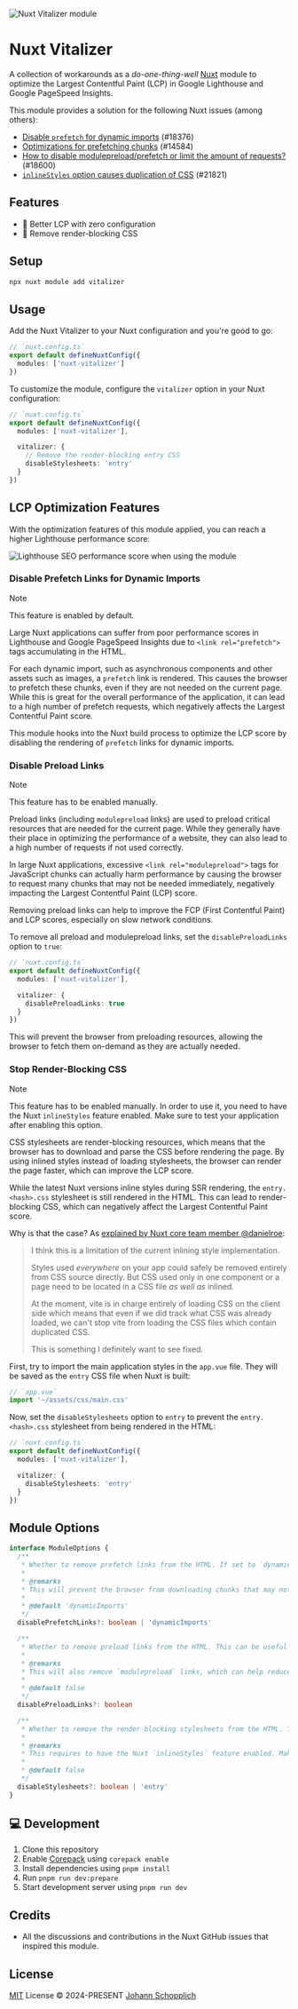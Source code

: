 ![Nuxt Vitalizer module](./.github/og.jpg)

# Nuxt Vitalizer

A collection of workarounds as a _do-one-thing-well_ [Nuxt](https://nuxt.com) module to optimize the Largest Contentful Paint (LCP) in Google Lighthouse and Google PageSpeed Insights.

This module provides a solution for the following Nuxt issues (among others):

- [Disable `prefetch` for dynamic imports](https://github.com/nuxt/nuxt/issues/18376) (#18376)
- [Optimizations for prefetching chunks](https://github.com/nuxt/nuxt/issues/14584) (#14584)
- [How to disable modulepreload/prefetch or limit the amount of requests?](https://github.com/nuxt/nuxt/issues/18600) (#18600)
- [`inlineStyles` option causes duplication of CSS](https://github.com/nuxt/nuxt/issues/21821) (#21821)

## Features

- 🚀 Better LCP with zero configuration
- 🫸 Remove render-blocking CSS

## Setup

```bash
npx nuxt module add vitalizer
```

## Usage

Add the Nuxt Vitalizer to your Nuxt configuration and you're good to go:

```ts
// `nuxt.config.ts`
export default defineNuxtConfig({
  modules: ['nuxt-vitalizer']
})
```

To customize the module, configure the `vitalizer` option in your Nuxt configuration:

```ts
// `nuxt.config.ts`
export default defineNuxtConfig({
  modules: ['nuxt-vitalizer'],

  vitalizer: {
    // Remove the render-blocking entry CSS
    disableStylesheets: 'entry'
  }
})
```

## LCP Optimization Features

With the optimization features of this module applied, you can reach a higher Lighthouse performance score:

![Lighthouse SEO performance score when using the module](./.github/lighthouse-seo-performance.png)

### Disable Prefetch Links for Dynamic Imports

> [!NOTE]
> This feature is enabled by default.

Large Nuxt applications can suffer from poor performance scores in Lighthouse and Google PageSpeed Insights due to `<link rel="prefetch">` tags accumulating in the HTML.

For each dynamic import, such as asynchronous components and other assets such as images, a `prefetch` link is rendered. This causes the browser to prefetch these chunks, even if they are not needed on the current page. While this is great for the overall performance of the application, it can lead to a high number of prefetch requests, which negatively affects the Largest Contentful Paint score.

This module hooks into the Nuxt build process to optimize the LCP score by disabling the rendering of `prefetch` links for dynamic imports.

### Disable Preload Links

> [!NOTE]
> This feature has to be enabled manually.

Preload links (including `modulepreload` links) are used to preload critical resources that are needed for the current page. While they generally have their place in optimizing the performance of a website, they can also lead to a high number of requests if not used correctly.

In large Nuxt applications, excessive `<link rel="modulepreload">` tags for JavaScript chunks can actually harm performance by causing the browser to request many chunks that may not be needed immediately, negatively impacting the Largest Contentful Paint (LCP) score.

Removing preload links can help to improve the FCP (First Contentful Paint) and LCP scores, especially on slow network conditions.

To remove all preload and modulepreload links, set the `disablePreloadLinks` option to `true`:

```ts
// `nuxt.config.ts`
export default defineNuxtConfig({
  modules: ['nuxt-vitalizer'],

  vitalizer: {
    disablePreloadLinks: true
  }
})
```

This will prevent the browser from preloading resources, allowing the browser to fetch them on-demand as they are actually needed.

### Stop Render-Blocking CSS

> [!NOTE]
> This feature has to be enabled manually. In order to use it, you need to have the Nuxt `inlineStyles` feature enabled. Make sure to test your application after enabling this option.

CSS stylesheets are render-blocking resources, which means that the browser has to download and parse the CSS before rendering the page. By using inlined styles instead of loading stylesheets, the browser can render the page faster, which can improve the LCP score.

While the latest Nuxt versions inline styles during SSR rendering, the `entry.<hash>.css` stylesheet is still rendered in the HTML. This can lead to render-blocking CSS, which can negatively affect the Largest Contentful Paint score.

Why is that the case? As [explained by Nuxt core team member @danielroe](https://github.com/nuxt/nuxt/issues/21821#issuecomment-1701613422):

> I think this is a limitation of the current inlining style implementation.
>
> Styles used _everywhere_ on your app could safely be removed entirely from CSS source directly. But CSS used only in one component or a page need to be located in a CSS file _as well as_ inlined.
>
> At the moment, vite is in charge entirely of loading CSS on the client side which means that even if we did track what CSS was already loaded, we can't stop vite from loading the CSS files which contain duplicated CSS.
>
> This is something I definitely want to see fixed.

First, try to import the main application styles in the `app.vue` file. They will be saved as the `entry` CSS file when Nuxt is built:

```ts
// `app.vue`
import '~/assets/css/main.css'
```

Now, set the `disableStylesheets` option to `entry` to prevent the `entry.<hash>.css` stylesheet from being rendered in the HTML:

```ts
// `nuxt.config.ts`
export default defineNuxtConfig({
  modules: ['nuxt-vitalizer'],

  vitalizer: {
    disableStylesheets: 'entry'
  }
})
```

## Module Options

```ts
interface ModuleOptions {
  /**
   * Whether to remove prefetch links from the HTML. If set to `dynamicImports`, only dynamic imports will be removed. To disable all prefetching, such as images, set to `true`.
   *
   * @remarks
   * This will prevent the browser from downloading chunks that may not be needed yet. This can be useful for improving the LCP (Largest Contentful Paint) score.
   *
   * @default 'dynamicImports'
   */
  disablePrefetchLinks?: boolean | 'dynamicImports'

  /**
   * Whether to remove preload links from the HTML. This can be useful for improving the FCP (First Contentful Paint) score, especially when emulating slow network conditions.
   *
   * @remarks
   * This will also remove `modulepreload` links, which can help reduce the number of early requests in large applications.
   *
   * @default false
   */
  disablePreloadLinks?: boolean

  /**
   * Whether to remove the render-blocking stylesheets from the HTML. This only makes sense if styles are inlined during SSR rendering. To only prevent the `entry.<hash>.css` stylesheet from being rendered, set to `entry`. If set to `true`, all stylesheet links will not be rendered.
   *
   * @remarks
   * This requires to have the Nuxt `inlineStyles` feature enabled. Make sure to test your application after enabling this option.
   *
   * @default false
   */
  disableStylesheets?: boolean | 'entry'
}
```

## 💻 Development

1. Clone this repository
2. Enable [Corepack](https://github.com/nodejs/corepack) using `corepack enable`
3. Install dependencies using `pnpm install`
4. Run `pnpm run dev:prepare`
5. Start development server using `pnpm run dev`

## Credits

- All the discussions and contributions in the Nuxt GitHub issues that inspired this module.

## License

[MIT](./LICENSE) License © 2024-PRESENT [Johann Schopplich](https://github.com/johannschopplich)
